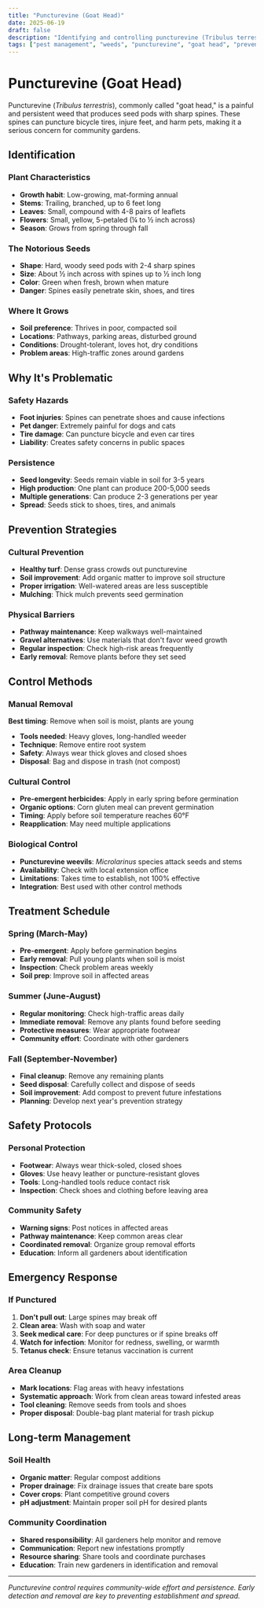 ```yaml
---
title: "Puncturevine (Goat Head)"
date: 2025-06-19
draft: false
description: "Identifying and controlling puncturevine (Tribulus terrestris), the painful weed with sharp seed pods"
tags: ["pest management", "weeds", "puncturevine", "goat head", "prevention"]
---
```


# Puncturevine (Goat Head)

Puncturevine (*Tribulus terrestris*), commonly called "goat head," is a painful and persistent weed that produces seed pods with sharp spines. These spines can puncture bicycle tires, injure feet, and harm pets, making it a serious concern for community gardens.

## Identification

### Plant Characteristics
- **Growth habit**: Low-growing, mat-forming annual
- **Stems**: Trailing, branched, up to 6 feet long
- **Leaves**: Small, compound with 4-8 pairs of leaflets
- **Flowers**: Small, yellow, 5-petaled (¼ to ½ inch across)
- **Season**: Grows from spring through fall

### The Notorious Seeds
- **Shape**: Hard, woody seed pods with 2-4 sharp spines
- **Size**: About ½ inch across with spines up to ½ inch long
- **Color**: Green when fresh, brown when mature
- **Danger**: Spines easily penetrate skin, shoes, and tires

### Where It Grows
- **Soil preference**: Thrives in poor, compacted soil
- **Locations**: Pathways, parking areas, disturbed ground
- **Conditions**: Drought-tolerant, loves hot, dry conditions
- **Problem areas**: High-traffic zones around gardens

## Why It's Problematic

### Safety Hazards
- **Foot injuries**: Spines can penetrate shoes and cause infections
- **Pet danger**: Extremely painful for dogs and cats
- **Tire damage**: Can puncture bicycle and even car tires
- **Liability**: Creates safety concerns in public spaces

### Persistence
- **Seed longevity**: Seeds remain viable in soil for 3-5 years
- **High production**: One plant can produce 200-5,000 seeds
- **Multiple generations**: Can produce 2-3 generations per year
- **Spread**: Seeds stick to shoes, tires, and animals

## Prevention Strategies

### Cultural Prevention
- **Healthy turf**: Dense grass crowds out puncturevine
- **Soil improvement**: Add organic matter to improve soil structure
- **Proper irrigation**: Well-watered areas are less susceptible
- **Mulching**: Thick mulch prevents seed germination

### Physical Barriers
- **Pathway maintenance**: Keep walkways well-maintained
- **Gravel alternatives**: Use materials that don't favor weed growth
- **Regular inspection**: Check high-risk areas frequently
- **Early removal**: Remove plants before they set seed

## Control Methods

### Manual Removal
**Best timing**: Remove when soil is moist, plants are young
- **Tools needed**: Heavy gloves, long-handled weeder
- **Technique**: Remove entire root system
- **Safety**: Always wear thick gloves and closed shoes
- **Disposal**: Bag and dispose in trash (not compost)

### Cultural Control
- **Pre-emergent herbicides**: Apply in early spring before germination
- **Organic options**: Corn gluten meal can prevent germination
- **Timing**: Apply before soil temperature reaches 60°F
- **Reapplication**: May need multiple applications

### Biological Control
- **Puncturevine weevils**: *Microlarinus* species attack seeds and stems
- **Availability**: Check with local extension office
- **Limitations**: Takes time to establish, not 100% effective
- **Integration**: Best used with other control methods

## Treatment Schedule

### Spring (March-May)
- **Pre-emergent**: Apply before germination begins
- **Early removal**: Pull young plants when soil is moist
- **Inspection**: Check problem areas weekly
- **Soil prep**: Improve soil in affected areas

### Summer (June-August)
- **Regular monitoring**: Check high-traffic areas daily
- **Immediate removal**: Remove any plants found before seeding
- **Protective measures**: Wear appropriate footwear
- **Community effort**: Coordinate with other gardeners

### Fall (September-November)
- **Final cleanup**: Remove any remaining plants
- **Seed disposal**: Carefully collect and dispose of seeds
- **Soil improvement**: Add compost to prevent future infestations
- **Planning**: Develop next year's prevention strategy

## Safety Protocols

### Personal Protection
- **Footwear**: Always wear thick-soled, closed shoes
- **Gloves**: Use heavy leather or puncture-resistant gloves
- **Tools**: Long-handled tools reduce contact risk
- **Inspection**: Check shoes and clothing before leaving area

### Community Safety
- **Warning signs**: Post notices in affected areas
- **Pathway maintenance**: Keep common areas clear
- **Coordinated removal**: Organize group removal efforts
- **Education**: Inform all gardeners about identification

## Emergency Response

### If Punctured
1. **Don't pull out**: Large spines may break off
2. **Clean area**: Wash with soap and water
3. **Seek medical care**: For deep punctures or if spine breaks off
4. **Watch for infection**: Monitor for redness, swelling, or warmth
5. **Tetanus check**: Ensure tetanus vaccination is current

### Area Cleanup
- **Mark locations**: Flag areas with heavy infestations
- **Systematic approach**: Work from clean areas toward infested areas
- **Tool cleaning**: Remove seeds from tools and shoes
- **Proper disposal**: Double-bag plant material for trash pickup

## Long-term Management

### Soil Health
- **Organic matter**: Regular compost additions
- **Proper drainage**: Fix drainage issues that create bare spots
- **Cover crops**: Plant competitive ground covers
- **pH adjustment**: Maintain proper soil pH for desired plants

### Community Coordination
- **Shared responsibility**: All gardeners help monitor and remove
- **Communication**: Report new infestations promptly
- **Resource sharing**: Share tools and coordinate purchases
- **Education**: Train new gardeners in identification and removal

---

*Puncturevine control requires community-wide effort and persistence. Early detection and removal are key to preventing establishment and spread.*
